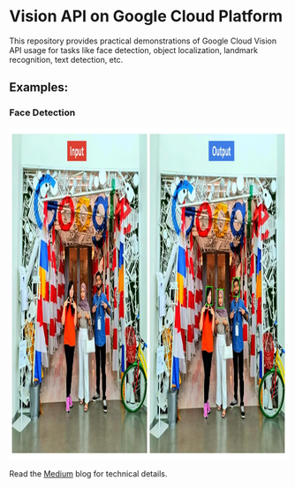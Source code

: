 # Vision API on Google Cloud Platform
This repository provides practical demonstrations of Google Cloud Vision API usage for tasks like face detection, object localization, landmark recognition, text detection, etc.

## Examples:

### Face Detection
<img src="https://github.com/NSTiwari/Vision-API-on-Google-Cloud-Platform/blob/main/examples/FaceDetection.png" width="600" height="600"/>

Read the [Medium](https://tiwarinitin1999.medium.com/computer-vision-made-easy-with-google-cloud-vision-api-851f3a9be80e) blog for technical details.
